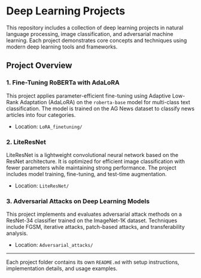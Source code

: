 # Deep Learning Projects

This repository includes a collection of deep learning projects in natural language processing, image classification, and adversarial machine learning. Each project demonstrates core concepts and techniques using modern deep learning tools and frameworks.

## Project Overview

### 1. Fine-Tuning RoBERTa with AdaLoRA
This project applies parameter-efficient fine-tuning using Adaptive Low-Rank Adaptation (AdaLoRA) on the `roberta-base` model for multi-class text classification. The model is trained on the AG News dataset to classify news articles into four categories.

- Location: `LoRA_finetuning/`

### 2. LiteResNet
LiteResNet is a lightweight convolutional neural network based on the ResNet architecture. It is optimized for efficient image classification with fewer parameters while maintaining strong performance. The project includes model training, fine-tuning, and test-time augmentation.

- Location: `LiteResNet/`

### 3. Adversarial Attacks on Deep Learning Models
This project implements and evaluates adversarial attack methods on a ResNet-34 classifier trained on the ImageNet-1K dataset. Techniques include FGSM, iterative attacks, patch-based attacks, and transferability analysis.

- Location: `Adversarial_attacks/`

---

Each project folder contains its own `README.md` with setup instructions, implementation details, and usage examples.
